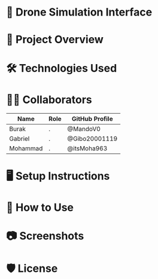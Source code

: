 # 🚁 Drone Simulation Interface

# 📜 Project Overview

# 🛠️ Technologies Used

# 👩‍💻 Collaborators
| Name          |   Role        | GitHub Profile
| ----------    | ----------    | ----------
| Burak         | .             | @MandoV0
| Gabriel       | .             | @Gibo20001119
| Mohammad      | .             | @itsMoha963

# 🖥️ Setup Instructions

# 🚀 How to Use

# 📷 Screenshots

# 🛡️ License
